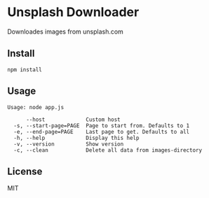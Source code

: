 # Unsplash Downloader
Downloades images from unsplash.com

## Install
```
npm install
```

## Usage

```
Usage: node app.js

      --host             Custom host
  -s, --start-page=PAGE  Page to start from. Defaults to 1
  -e, --end-page=PAGE    Last page to get. Defaults to all
  -h, --help             Display this help
  -v, --version          Show version
  -c, --clean            Delete all data from images-directory
```

## License
MIT

